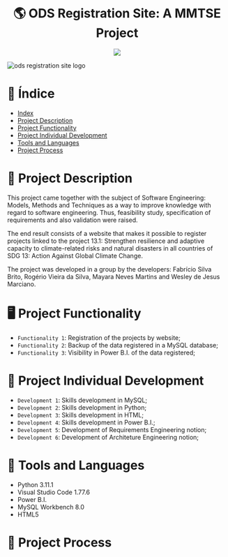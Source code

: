 <h1 align="center">🌎 ODS Registration Site: A MMTSE Project</h1>

<p align="center">
<img src="http://img.shields.io/static/v1?label=STATUS&message=EM%20DESENVOLVIMENTO&color=GREEN&style=for-the-badge"/>
</p>

![ods registration site logo](https://user-images.githubusercontent.com/91706209/234380747-8f36e10c-5f02-49e9-8dc2-5f904255cd21.png)

# :pushpin: Índice

* [Index](https://github.com/mayaram4rtins/ods-registration-site/blob/main/README.md#pushpin-índice)
* [Project Description](https://github.com/mayaram4rtins/ods-registration-site/blob/main/README.md#page_facing_up-project-description)
* [Project Functionality](https://github.com/mayaram4rtins/ods-registration-site/blob/main/README.md#desktop_computer-project-functionality)
* [Project Individual Development](https://github.com/mayaram4rtins/ods-registration-site/blob/main/README.md#wrench-project-individual-development)
* [Tools and Languages](https://github.com/mayaram4rtins/ods-registration-site/blob/main/README.md#snake-ferramentas-e-linguagem-utilizadas)
* [Project Process](https://github.com/mayaram4rtins/ods-registration-site/blob/main/README.md#snake-ferramentas-e-linguagem-utilizadas)

# :page_facing_up: Project Description

This project came together with the subject of Software Engineering: Models, Methods and Techniques as a way to improve knowledge with regard to software engineering. Thus, feasibility study, specification of requirements and also validation were raised.

The end result consists of a website that makes it possible to register projects linked to the project 13.1: Strengthen resilience and adaptive capacity to climate-related risks and natural disasters in all countries of SDG 13: Action Against Global Climate Change.

The project was developed in a group by the developers: Fabrício Silva Brito, Rogério Vieira da Silva, Mayara Neves Martins and Wesley de Jesus Marciano.

# :desktop_computer: Project Functionality

- `Functionality 1`: Registration of the projects by website;
- `Functionality 2`: Backup of the data registered in a MySQL database;
- `Functionality 3`: Visibility in Power B.I. of the data registered;

# :wrench: Project Individual Development

- `Development 1`: Skills development in MySQL;
- `Development 2`: Skills development in Python;
- `Development 3`: Skills development in HTML;
- `Development 4`: Skills development in Power B.I.;
- `Development 5`: Development of Requirements Engineering notion;
- `Development 6`: Development of Architeture Engineering notion;

# :snake: Tools and Languages

+ Python 3.11.1
+ Visual Studio Code 1.77.6
+ Power B.I. 
+ MySQL Workbench 8.0
+ HTML5

# :hammer: Project Process
